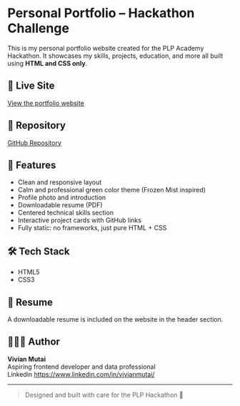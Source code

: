 # Personal Portfolio – Hackathon Challenge

This is my personal portfolio website created for the PLP Academy Hackathon. It showcases my skills, projects, education, and more  all built using **HTML and CSS only**.

## 🔗 Live Site
[View the portfolio website](https://vimutai.github.io/Hackathon_Portfolio_Site/)

## 📁 Repository
[GitHub Repository](https://github.com/Vimutai/Hackathon_Portfolio_Site)

## 📸 Features
- Clean and responsive layout
- Calm and professional green color theme (Frozen Mist inspired)
- Profile photo and introduction
- Downloadable resume (PDF)
- Centered technical skills section
- Interactive project cards with GitHub links
- Fully static: no frameworks, just pure HTML + CSS

## 🛠️ Tech Stack
- HTML5
- CSS3

## 📄 Resume
A downloadable resume is included on the website in the header section.

## 🙋🏽‍♀️ Author
**Vivian Mutai**  
Aspiring frontend developer and data professional  
Linkedin https://www.linkedin.com/in/vivianmutai/

---

> Designed and built with care for the PLP Hackathon 💚
